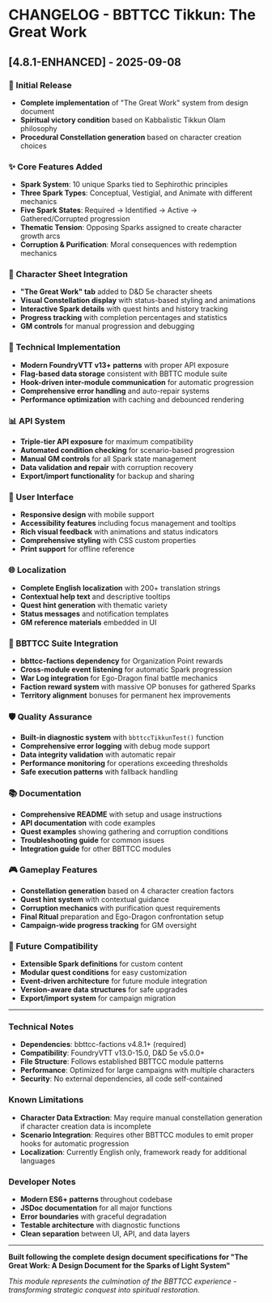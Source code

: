 # CHANGELOG - BBTTCC Tikkun: The Great Work

## [4.8.1-ENHANCED] - 2025-09-08

### 🎉 Initial Release
- **Complete implementation** of "The Great Work" system from design document
- **Spiritual victory condition** based on Kabbalistic Tikkun Olam philosophy
- **Procedural Constellation generation** based on character creation choices

### ✨ Core Features Added
- **Spark System**: 10 unique Sparks tied to Sephirothic principles
- **Three Spark Types**: Conceptual, Vestigial, and Animate with different mechanics
- **Five Spark States**: Required → Identified → Active → Gathered/Corrupted progression
- **Thematic Tension**: Opposing Sparks assigned to create character growth arcs
- **Corruption & Purification**: Moral consequences with redemption mechanics

### 🎯 Character Sheet Integration
- **"The Great Work" tab** added to D&D 5e character sheets
- **Visual Constellation display** with status-based styling and animations
- **Interactive Spark details** with quest hints and history tracking
- **Progress tracking** with completion percentages and statistics
- **GM controls** for manual progression and debugging

### 🔧 Technical Implementation
- **Modern FoundryVTT v13+ patterns** with proper API exposure
- **Flag-based data storage** consistent with BBTTC module suite
- **Hook-driven inter-module communication** for automatic progression
- **Comprehensive error handling** and auto-repair systems
- **Performance optimization** with caching and debounced rendering

### 📊 API System
- **Triple-tier API exposure** for maximum compatibility
- **Automated condition checking** for scenario-based progression
- **Manual GM controls** for all Spark state management
- **Data validation and repair** with corruption recovery
- **Export/import functionality** for backup and sharing

### 🎨 User Interface
- **Responsive design** with mobile support
- **Accessibility features** including focus management and tooltips
- **Rich visual feedback** with animations and status indicators
- **Comprehensive styling** with CSS custom properties
- **Print support** for offline reference

### 🌐 Localization
- **Complete English localization** with 200+ translation strings
- **Contextual help text** and descriptive tooltips
- **Quest hint generation** with thematic variety
- **Status messages** and notification templates
- **GM reference materials** embedded in UI

### 🔗 BBTTCC Suite Integration
- **bbttcc-factions dependency** for Organization Point rewards
- **Cross-module event listening** for automatic Spark progression
- **War Log integration** for Ego-Dragon final battle mechanics
- **Faction reward system** with massive OP bonuses for gathered Sparks
- **Territory alignment** bonuses for permanent hex improvements

### 🛡️ Quality Assurance
- **Built-in diagnostic system** with `bbttccTikkunTest()` function
- **Comprehensive error logging** with debug mode support
- **Data integrity validation** with automatic repair
- **Performance monitoring** for operations exceeding thresholds
- **Safe execution patterns** with fallback handling

### 📚 Documentation
- **Comprehensive README** with setup and usage instructions
- **API documentation** with code examples
- **Quest examples** showing gathering and corruption conditions
- **Troubleshooting guide** for common issues
- **Integration guide** for other BBTTCC modules

### 🎮 Gameplay Features
- **Constellation generation** based on 4 character creation factors
- **Quest hint system** with contextual guidance
- **Corruption mechanics** with purification quest requirements
- **Final Ritual** preparation and Ego-Dragon confrontation setup
- **Campaign-wide progress tracking** for GM oversight

### 🔄 Future Compatibility
- **Extensible Spark definitions** for custom content
- **Modular quest conditions** for easy customization  
- **Event-driven architecture** for future module integration
- **Version-aware data structures** for safe upgrades
- **Export/import system** for campaign migration

---

### Technical Notes
- **Dependencies**: bbttcc-factions v4.8.1+ (required)
- **Compatibility**: FoundryVTT v13.0-15.0, D&D 5e v5.0.0+
- **File Structure**: Follows established BBTTCC module patterns
- **Performance**: Optimized for large campaigns with multiple characters
- **Security**: No external dependencies, all code self-contained

### Known Limitations
- **Character Data Extraction**: May require manual constellation generation if character creation data is incomplete
- **Scenario Integration**: Requires other BBTTCC modules to emit proper hooks for automatic progression
- **Localization**: Currently English only, framework ready for additional languages

### Developer Notes
- **Modern ES6+ patterns** throughout codebase
- **JSDoc documentation** for all major functions
- **Error boundaries** with graceful degradation
- **Testable architecture** with diagnostic functions
- **Clean separation** between UI, API, and data layers

---

**Built following the complete design document specifications for "The Great Work: A Design Document for the Sparks of Light System"**

*This module represents the culmination of the BBTTCC experience - transforming strategic conquest into spiritual restoration.*